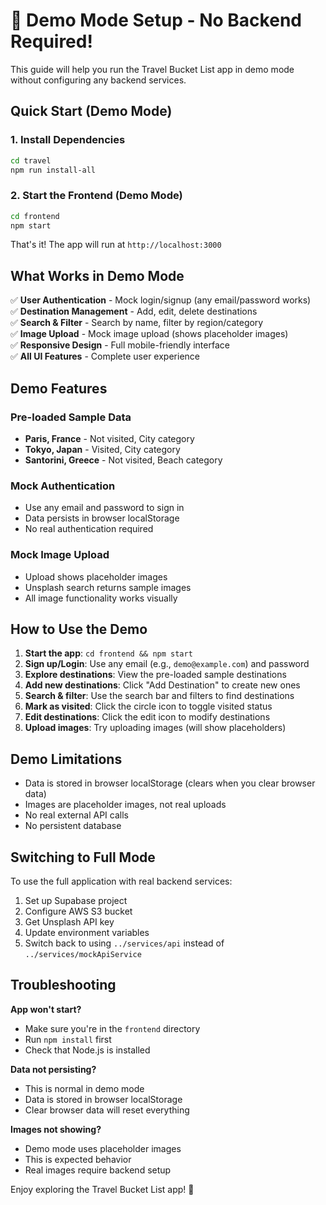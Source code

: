 # 🚀 Demo Mode Setup - No Backend Required!

This guide will help you run the Travel Bucket List app in demo mode without configuring any backend services.

## Quick Start (Demo Mode)

### 1. Install Dependencies

```bash
cd travel
npm run install-all
```

### 2. Start the Frontend (Demo Mode)

```bash
cd frontend
npm start
```

That's it! The app will run at `http://localhost:3000`

## What Works in Demo Mode

✅ **User Authentication** - Mock login/signup (any email/password works)  
✅ **Destination Management** - Add, edit, delete destinations  
✅ **Search & Filter** - Search by name, filter by region/category  
✅ **Image Upload** - Mock image upload (shows placeholder images)  
✅ **Responsive Design** - Full mobile-friendly interface  
✅ **All UI Features** - Complete user experience  

## Demo Features

### Pre-loaded Sample Data
- **Paris, France** - Not visited, City category
- **Tokyo, Japan** - Visited, City category  
- **Santorini, Greece** - Not visited, Beach category

### Mock Authentication
- Use any email and password to sign in
- Data persists in browser localStorage
- No real authentication required

### Mock Image Upload
- Upload shows placeholder images
- Unsplash search returns sample images
- All image functionality works visually

## How to Use the Demo

1. **Start the app**: `cd frontend && npm start`
2. **Sign up/Login**: Use any email (e.g., `demo@example.com`) and password
3. **Explore destinations**: View the pre-loaded sample destinations
4. **Add new destinations**: Click "Add Destination" to create new ones
5. **Search & filter**: Use the search bar and filters to find destinations
6. **Mark as visited**: Click the circle icon to toggle visited status
7. **Edit destinations**: Click the edit icon to modify destinations
8. **Upload images**: Try uploading images (will show placeholders)

## Demo Limitations

- Data is stored in browser localStorage (clears when you clear browser data)
- Images are placeholder images, not real uploads
- No real external API calls
- No persistent database

## Switching to Full Mode

To use the full application with real backend services:

1. Set up Supabase project
2. Configure AWS S3 bucket
3. Get Unsplash API key
4. Update environment variables
5. Switch back to using `../services/api` instead of `../services/mockApiService`

## Troubleshooting

**App won't start?**
- Make sure you're in the `frontend` directory
- Run `npm install` first
- Check that Node.js is installed

**Data not persisting?**
- This is normal in demo mode
- Data is stored in browser localStorage
- Clear browser data will reset everything

**Images not showing?**
- Demo mode uses placeholder images
- This is expected behavior
- Real images require backend setup

Enjoy exploring the Travel Bucket List app! 🎉
